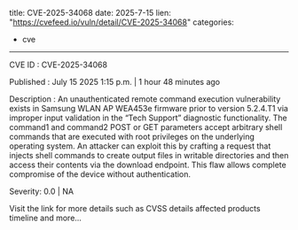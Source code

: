  
title: CVE-2025-34068
date: 2025-7-15
lien: "https://cvefeed.io/vuln/detail/CVE-2025-34068"
categories:
  - cve
---

CVE ID : CVE-2025-34068

Published :  July 15
2025
1:15 p.m. | 1 hour
48 minutes ago

Description : An unauthenticated remote command execution vulnerability exists in Samsung WLAN AP WEA453e firmware prior to version 5.2.4.T1 via improper input validation in the “Tech Support” diagnostic functionality. The command1 and command2 POST or GET parameters accept arbitrary shell commands that are executed with root privileges on the underlying operating system. An attacker can exploit this by crafting a request that injects shell commands to create output files in writable directories and then access their contents via the download endpoint. This flaw allows complete compromise of the device without authentication.

Severity: 0.0 | NA

Visit the link for more details
such as CVSS details
affected products
timeline
and more...
